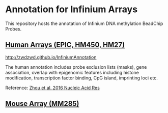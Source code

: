# Annotation for Infinium Arrays

This repository hosts the annotation of Infinium DNA methylation BeadChip Probes.

## [Human Arrays (EPIC, HM450, HM27)](http://zwdzwd.github.io/InfiniumAnnotation)

http://zwdzwd.github.io/InfiniumAnnotation

The human annotation includes probe exclusion lists (masks), gene association, overlap with epigenomic features including histone modification, transcription factor binding, CpG island, imprinting loci etc.

Reference: [Zhou et al. 2016 Nucleic Acid Res](https://academic.oup.com/nar/article/45/4/e22/2290930)


## [Mouse Array (MM285)](MM285.md)

<!-- ## [HorvathMammalMethylChip40 (Mammal40)](Mammal40.md) -->


